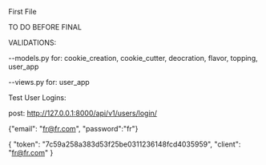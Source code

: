 First File





TO DO BEFORE FINAL 

VALIDATIONS:

--models.py for: cookie_creation, cookie_cutter, deocration, flavor, topping, user_app

--views.py for: user_app




Test User Logins:

post: http://127.0.0.1:8000/api/v1/users/login/

{"email": "fr@fr.com", "password":"fr"}

{
  "token": "7c59a258a383d53f25be0311236148fcd4035959",
  "client": "fr@fr.com"
}